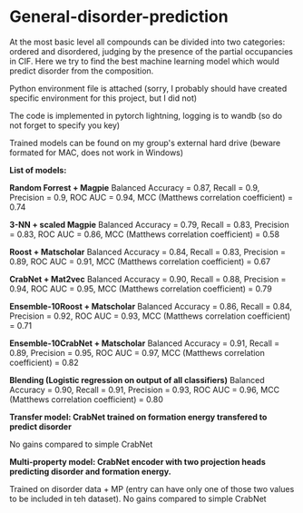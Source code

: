 # General-disorder-prediction
At the most basic level all compounds can be divided into two categories: ordered and disordered, judging by the presence of the partial occupancies in CIF. Here we try to find the best machine learning model which would predict disorder from the composition.

Python environment file is attached (sorry, I probably should have created specific environment for this project, but I did not)

The code is implemented in pytorch lightning, logging is to wandb (so do not forget to specify you key)

Trained models can be found on my group's external hard drive (beware formated for MAC, does not work in Windows)


**List of models:**

**Random Forrest + Magpie**
 Balanced Accuracy = 0.87, Recall = 0.9, Precision = 0.9, ROC AUC = 0.94, MCC (Matthews correlation coefficient) = 0.74
 
**3-NN + scaled Magpie**
Balanced Accuracy = 0.79, Recall = 0.83, Precision = 0.83, ROC AUC = 0.86, MCC (Matthews correlation coefficient) = 0.58

**Roost + Matscholar**
Balanced Accuracy = 0.84, Recall = 0.83, Precision = 0.89, ROC AUC = 0.91, MCC (Matthews correlation coefficient) = 0.67

**CrabNet + Mat2vec**
Balanced Accuracy = 0.90, Recall = 0.88, Precision = 0.94, ROC AUC = 0.95, MCC (Matthews correlation coefficient) = 0.79

**Ensemble-10Roost + Matscholar**
Balanced Accuracy = 0.86, Recall = 0.84, Precision = 0.92, ROC AUC = 0.93, MCC (Matthews correlation coefficient) = 0.71

**Ensemble-10CrabNet + Matscholar**
Balanced Accuracy = 0.91, Recall = 0.89, Precision = 0.95, ROC AUC = 0.97, MCC (Matthews correlation coefficient) = 0.82

**Blending (Logistic regression on output of all classifiers)**
Balanced Accuracy = 0.90, Recall = 0.91, Precision = 0.93, ROC AUC = 0.96, MCC (Matthews correlation coefficient) = 0.80

**Transfer model: CrabNet trained on formation energy transfered to predict disorder**

No gains compared to simple CrabNet

**Multi-property model: CrabNet encoder with two projection heads predicting disorder and formation energy.**

Trained on disorder data + MP (entry can have only one of those two values to be included in teh dataset). No gains compared to simple CrabNet
